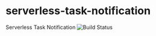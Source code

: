 # serverless-task-notification

Serverless Task Notification
![Build Status](https://codebuild.us-east-1.amazonaws.com/badges?uuid=eyJlbmNyeXB0ZWREYXRhIjoiSm9qMlRHaWt0bktmMld1OG1xcXVOR2xoMGNCR0hrWjg2dDV1NzJQVXFxYUVNUmhXdkxpSXE5bytCZmlDYWFxZmdxRGVPd0pBb24xdnd6TzRIU3RJOERNPSIsIml2UGFyYW1ldGVyU3BlYyI6Ik8xVGJZcmlDTEpjOTh4cEMiLCJtYXRlcmlhbFNldFNlcmlhbCI6MX0%3D&branch=master)
